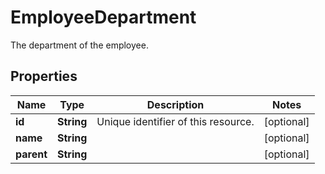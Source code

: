

# EmployeeDepartment

The department of the employee.

## Properties

| Name | Type | Description | Notes |
|------------ | ------------- | ------------- | -------------|
|**id** | **String** | Unique identifier of this resource. |  [optional] |
|**name** | **String** |  |  [optional] |
|**parent** | **String** |  |  [optional] |



